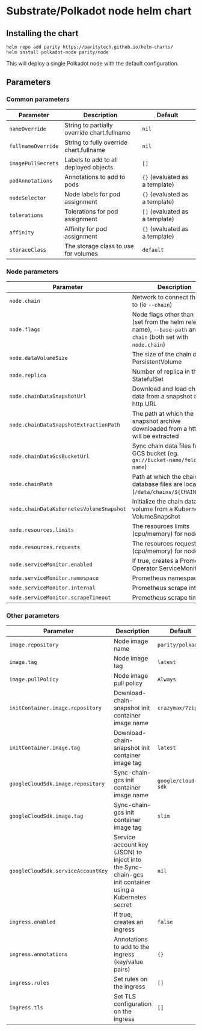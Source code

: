 # Substrate/Polkadot node helm chart

## Installing the chart

```console
helm repo add parity https://paritytech.github.io/helm-charts/
helm install polkadot-node parity/node
```

This will deploy a single Polkadot node with the default configuration.

## Parameters

### Common parameters

| Parameter           | Description                                  | Default                        |
|---------------------|----------------------------------------------|--------------------------------|
| `nameOverride`      | String to partially override chart.fullname  | `nil`                          |
| `fullnameOverride`  | String to fully override chart.fullname      | `nil`                          |
| `imagePullSecrets`  | Labels to add to all deployed objects        | `[]`                           |
| `podAnnotations`    | Annotations to add to pods                   | `{}` (evaluated as a template) |
| `nodeSelector`      | Node labels for pod assignment               | `{}` (evaluated as a template) |
| `tolerations`       | Tolerations for pod assignment               | `[]` (evaluated as a template) |
| `affinity`          | Affinity for pod assignment                  | `{}` (evaluated as a template) |
| `storaceClass`      | The storage class to use for volumes         | `default`                      |

### Node parameters

| Parameter                                | Description                                                                                                               | Default                        |
|------------------------------------------|---------------------------------------------------------------------------------------------------------------------------|--------------------------------|
| `node.chain`                             | Network to connect the node to (ie `--chain`)                                                                             | `polkadot`                     |
| `node.flags`                             | Node flags other than `--name` (set from the helm release name), `--base-path` and `--chain` (both set with `node.chain`) | `--prometheus-external --rpc-external --rpc-cors all` |
| `node.dataVolumeSize`                    | The size of the chain data PersistentVolume                                                                               | `100Gi`                        |
| `node.replica`                           | Number of replica in the node StatefulSet                                                                                 | `1`                            |
| `node.chainDataSnapshotUrl`              | Download and load chain data from a snapshot archive http URL                                                             | ``                             |
| `node.chainDataSnapshotExtractionPath`   | The path at which the snapshot archive downloaded from a http URL will be extracted                                       | `/data/chains/${CHAIN_PATH}`      |
| `node.chainDataGcsBucketUrl`             | Sync chain data files from a GCS bucket (eg. `gs://bucket-name/folder-name`)                                              | ``                             |
| `node.chainPath`                         | Path at which the chain database files are located (`/data/chains/${CHAIN_PATH}`)                                            | `nil` (if undefined, fallbacks to the value in `node.chain`) |
| `node.chainDataKubernetesVolumeSnapshot` | Initialize the chain data volume from a Kubernetes VolumeSnapshot                                                         | ``                             |
| `node.resources.limits`                  | The resources limits (cpu/memory) for nodes                                                                               | `{}`                           |
| `node.resources.requests`                | The resources requests (cpu/memory) for nodes                                                                             | `{}`                           |
| `node.serviceMonitor.enabled`            | If true, creates a Prometheus Operator ServiceMonitor                                                                     | `false`                        |
| `node.serviceMonitor.namespace`          | Prometheus namespace                                                                                                      | `nil`                          |
| `node.serviceMonitor.internal`           | Prometheus scrape interval                                                                                                | `nil`                          |
| `node.serviceMonitor.scrapeTimeout`      | Prometheus scrape timeout                                                                                                 | `nil`                          |

### Other parameters

| Parameter                          | Description                                                                                            | Default            |
|------------------------------------|--------------------------------------------------------------------------------------------------------|--------------------|
| `image.repository`                 | Node image name                                                                                        | `parity/polkadot`  |
| `image.tag`                        | Node image tag                                                                                         | `latest`           |
| `image.pullPolicy`                 | Node image pull policy                                                                                 | `Always`           |
| `initContainer.image.repository`   | Download-chain-snapshot init container image name                                                      | `crazymax/7zip`    |
| `initContainer.image.tag`          | Download-chain-snapshot init container image tag                                                       | `latest`           |
| `googleCloudSdk.image.repository`  | Sync-chain-gcs init container image name                                                               | `google/cloud-sdk` |
| `googleCloudSdk.image.tag`         | Sync-chain-gcs init container image tag                                                                | `slim`             |
| `googleCloudSdk.serviceAccountKey` | Service account key (JSON) to inject into the Sync-chain-gcs init container using a Kubernetes secret  | `nil`              |
| `ingress.enabled`                  | If true, creates an ingress                                                                            | `false`            |
| `ingress.annotations`              | Annotations to add to the ingress (key/value pairs)                                                    | `{}`               |
| `ingress.rules`                    | Set rules on the ingress                                                                               | `[]`              |
| `ingress.tls`                      | Set TLS configuration on the ingress                                                                   | `[]`              |

